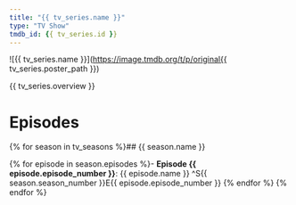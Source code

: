 ```yaml
---
title: "{{ tv_series.name }}"
type: "TV Show"
tmdb_id: {{ tv_series.id }}
---
```


![{{ tv_series.name }}](https://image.tmdb.org/t/p/original{{ tv_series.poster_path }})

{{ tv_series.overview }}

# Episodes

{% for season in tv_seasons %}## {{ season.name }}

{% for episode in season.episodes %}- **Episode {{ episode.episode_number }}**: {{ episode.name }} ^S{{ season.season_number }}E{{ episode.episode_number }}
{% endfor %}
{% endfor %}
